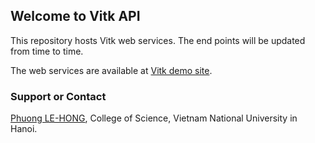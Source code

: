 ## Welcome to Vitk API

This repository hosts Vitk web services. The end points will be updated from time to time.

The web services are available at [Vitk demo site](http://118.70.176.240:8080/vitk). 

### Support or Contact

[Phuong LE-HONG](http://mim.hus.vnu.edu.vn/phuonglh), College of Science, Vietnam National University in Hanoi.
